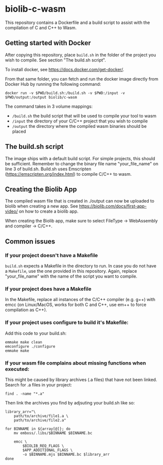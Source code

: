 # biolib-c-wasm
This repository contains a Dockerfile and a build script to assist with the compilation of C and C++ to Wasm.

## Getting started with Docker
After copying  this repository, place `build.sh` in the folder of the project you wish to compile. See section "The build.sh script".

To install docker, see https://docs.docker.com/get-docker/.

From that same folder, you can fetch and run the docker image directly from Docker Hub by running the following command:
```
docker run -v $PWD/build.sh:/build.sh -v $PWD:/input -v $PWD/output:/output biolib/c-wasm
```

The command takes in 3 volume mappings:
- `/build.sh` the build script that will be used to compile your tool to wasm
- `/input` the directory of your C/C++ project that you wish to compile
- `/output` the directory where the compiled wasm binaries should be placed

## The build.sh script

The image ships with a default build script. For simple projects, this should be sufficient. Remember to change the binary file name "your_file_name" on line 3 of build.sh.
Build.sh uses Emscripten (https://emscripten.org/index.html) to compile C/C++ to wasm.

## Creating the Biolib App
The compiled wasm file that is created in ./output can now be uploaded to biolib when creating a new app.
See https://biolib.com/docs/first-app-video/ on how to create a biolib app.

When creating the Biolib app, make sure to select FileType -> WebAssembly and compiler -> C/C++.

## Common issues

### If your project doesn't have a Makefile
`build.sh` expects a Makefile in the directory to run. In case you do not have a `Makefile`, use the one provided in this repository. Again, replace "your_file_name" with the name of the script you want to compile.

### If your project does have a Makefile
In the Makefile, replace all instances of the C/C++ compiler (e.g. g++) with emcc (on Linux/MacOS, works for both C and C++, use em++ to force compilation as C++).

### If your project uses configure to build it's Makefile:
Add this code to your build.sh:
```
emmake make clean
emconfigure ./configure
emmake make
```

### If your wasm file complains about missing functions when executed:
This might be caused by library archives (.a files) that have not been linked. Search for .a files in your project:
```
find . -name "*.a"
```
Then link the archives you find by adjsuting your build.sh like so:
```
library_arr="\
    path/to/archive/file1.a \
    path/to/archive/file2.a"

for BINNAME in ${array[@]}; do
    mv emboss/.libs/$BINNAME $BINNAME.bc

    emcc \
        $BIOLIB_REQ_FLAGS \
        $APP_ADDITIONAL_FLAGS \
        -o $BINNAME.mjs $BINNAME.bc $library_arr
done
```

